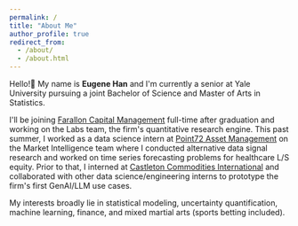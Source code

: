 ```yaml
---
permalink: /
title: "About Me"
author_profile: true
redirect_from: 
  - /about/
  - /about.html
---
```


Hello!👋 My name is **Eugene Han** and I'm currently a senior at Yale University pursuing a joint Bachelor of Science and Master of Arts in Statistics.

I'll be joining [Farallon Capital Management](https://www.faralloncapital.com/) full-time after graduation and working on the Labs team, the firm's quantitative research engine. This past summer, I worked as a data science intern at [Point72 Asset Management](https://point72.com/) on the Market Intelligence team where I conducted alternative data signal research and worked on time series forecasting problems for healthcare L/S equity. Prior to that, I interned at [Castleton Commodities International](https://www.cci.com/) and collaborated with other data science/engineering interns to prototype the firm's first GenAI/LLM use cases.

My interests broadly lie in statistical modeling, uncertainty quantification, machine learning, finance, and mixed martial arts (sports betting included).
